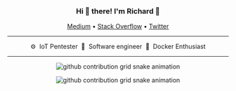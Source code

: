 <div align="center">
  <h3>Hi 👋 there! I'm Richard 🍕</h3>

  <p align="center">
    <a target="_blank" href="https://medium.com/">Medium</a> •
    <a target="_blank" href="https://stackoverflow.com/users/">Stack Overflow</a> •
    <a target="_blank" href="https://twitter.com/">Twitter</a>
  </p>

  <hr />
  
  <p align="center">
    <p>⚙️&nbsp;&nbsp;IoT&nbsp;Pentester&nbsp;&nbsp;🔧&nbsp;&nbsp;Software&nbsp;engineer&nbsp;&nbsp;🐳&nbsp;&nbsp;Docker&nbsp;Enthusiast</p>
  </p>

  <hr />
</div>

<div align="center">
  
![github contribution grid snake animation](https://raw.githubusercontent.com/richardxzh/richardxzh/output/github-contribution-grid-snake-dark.svg#gh-dark-mode-only)
  
![github contribution grid snake animation](https://raw.githubusercontent.com/richardxzh/richardxzh/output/github-contribution-grid-snake.svg#gh-light-mode-only)
  
</div>
